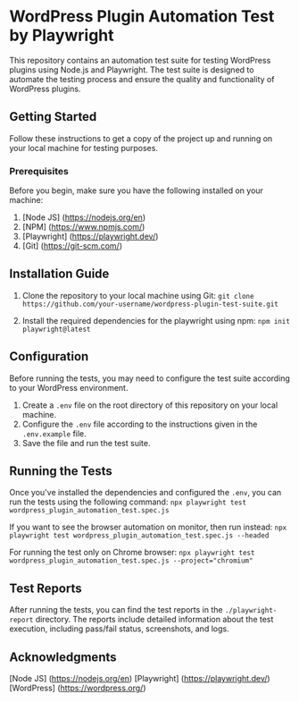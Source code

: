 # WordPress Plugin Automation Test by Playwright
This repository contains an automation test suite for testing WordPress plugins using Node.js and Playwright. The test suite is designed to automate the testing process and ensure the quality and functionality of WordPress plugins.

## Getting Started
Follow these instructions to get a copy of the project up and running on your local machine for testing purposes.

### Prerequisites
Before you begin, make sure you have the following installed on your machine:
1. [Node JS] (https://nodejs.org/en)
2. [NPM] (https://www.npmjs.com/)
3. [Playwright] (https://playwright.dev/)
4. [Git] (https://git-scm.com/)

## Installation Guide
1. Clone the repository to your local machine using Git:
```git clone https://github.com/your-username/wordpress-plugin-test-suite.git```

2. Install the required dependencies for the playwright using npm:
```npm init playwright@latest```

## Configuration
Before running the tests, you may need to configure the test suite according to your WordPress environment.
1. Create a `.env` file on the root directory of this repository on your local machine.
2. Configure the `.env` file according to the instructions given in the `.env.example` file.
3. Save the file and run the test suite.

## Running the Tests
Once you've installed the dependencies and configured the `.env`, you can run the tests using the following command:
```npx playwright test wordpress_plugin_automation_test.spec.js```

If you want to see the browser automation on monitor, then run instead:
```npx playwright test wordpress_plugin_automation_test.spec.js --headed```

For running the test only on Chrome browser:
```npx playwright test wordpress_plugin_automation_test.spec.js --project="chromium"```

## Test Reports
After running the tests, you can find the test reports in the `./playwright-report` directory. The reports include detailed information about the test execution, including pass/fail status, screenshots, and logs.

## Acknowledgments
[Node JS] (https://nodejs.org/en)
[Playwright] (https://playwright.dev/)
[WordPress] (https://wordpress.org/)
